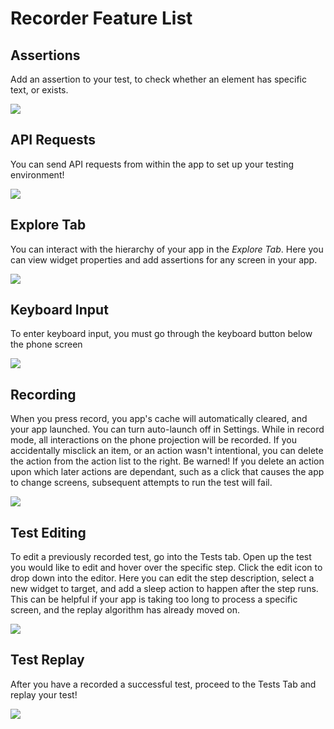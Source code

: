 # Recorder Feature List

## Assertions

Add an assertion to your test, to check whether an element has specific text, or exists.

<img src="../android/assertion.gif" style="max-width:600px;max-height:480px" />

## API Requests

You can send API requests from within the app to set up your testing environment!

<img src="../android/api_request.gif" style="max-width:600px;max-height:480px" />

## Explore Tab

You can interact with the hierarchy of your app in the *Explore Tab*. Here you can view widget properties and add assertions for any screen in your app.

<img src="../android/explore.gif" style="max-width:600px;max-height:480px" />

## Keyboard Input

To enter keyboard input, you must go through the keyboard button below the phone screen

<img src="../android/keyboard.gif" style="max-width:600px;max-height:480px" />

## Recording

When you press record, you app's cache will automatically cleared, and your app launched. You can turn auto-launch off in Settings. While in record mode, all interactions on the phone projection will be recorded. If you accidentally misclick an item, or an action wasn't intentional, you can delete the action from the action list to the right. Be warned! If you delete an action upon which later actions are dependant, such as a click that causes the app to change screens, subsequent attempts to run the test will fail.

<img src="../android/record.gif" style="max-width:600px;max-height:480px" />

## Test Editing

To edit a previously recorded test, go into the Tests tab. Open up the test you would like to edit and hover over the specific step. Click the edit icon to drop down into the editor.  Here you can edit the step description, select a new widget to target, and add a sleep action to happen after the step runs. This can be helpful if your app is taking too long to process a specific screen, and the replay algorithm has already moved on.

<img src="../android/editing.gif" style="max-width:600px;max-height:480px" />

## Test Replay

After you have a recorded a successful test, proceed to the Tests Tab and replay your test!

<img src="../android/replay.gif" style="max-width:600px;max-height:480px" />
